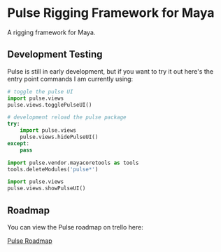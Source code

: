 # Pulse Rigging Framework for Maya

A rigging framework for Maya.


## Development Testing

Pulse is still in early development, but if you want to try it out here's the entry point commands I am currently using:

```python
# toggle the pulse UI
import pulse.views
pulse.views.togglePulseUI()
```

```python
# development reload the pulse package
try:
    import pulse.views
    pulse.views.hidePulseUI()
except:
    pass

import pulse.vendor.mayacoretools as tools
tools.deleteModules('pulse*')

import pulse.views
pulse.views.showPulseUI()
```

## Roadmap

You can view the Pulse roadmap on trello here:

[Pulse Roadmap](https://trello.com/b/x1EgkZA7)
